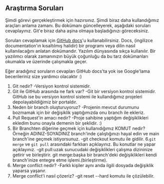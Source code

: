 ## Araştırma Soruları

Şimdi görevi gerçekleştirmek için hazırsınız. Şimdi biraz daha kullandığımız araçları anlama zamanı. Bu dokümanı güncelleyerek, aşağıdaki soruları cevaplayınız. Git'e biraz daha aşina olmaya başladığınızı göreceksiniz. 

Soruları cevaplamak için [GitHub docs](https://docs.github.com/en)'u kullanabilirsiniz. Docs, (ingilizce documentation'ın kısaltılmış halidir) bir programı veya dilin nasıl kullanılacağını anlatan dokümandır. Yazılım dünyasında sıkça kullanılır. Bir yazılımcı olarak zamanınızın büyük çoğunluğu da bu tarz dokümanları okumakla ve üzerinde çalışmakla geçer.

Eğer aradığınız soruların cevapları GitHub docs'ta yok ise Google'lama becerileriniz size yardımcı olacaktır :)

1. Git nedir?
-Versiyon kontrol sistemidir.
2. Git ile GitHub arasında ne fark var?
-Git bir versiyon kontrol sistemidir. GitHub ise bu versiyon kontrol sistemi ile kullandığımız projeleri depolayabildiğimiz bir portaldır.
3. Neden bir branch oluşturuyoruz? 
-Projenin mevcut durumunu bozmamak için bir değişiklik yaptığımızda onu branch ile ekleriz.
4. Pull Request'in amacı nedir?
-Proje sahibine yaptığım değişiklikleri ekledim bunu onayla demenin bir şeklidir. :)
5. Bir Branchten diğerine geçmek için kullanıdığımız KOMUT nedir? Örneğin ADINIZ-SOYADINIZ branch'inde çalıştığınızı hayal edin ve main branch'ine geçmek istiyorsunuz.
-git checkout komutu ile gidilir.
6.`git merge` ve `git pull` arasındaki farklıarı açıklayınız. Bu konutlar ne yapar açıklayınız.
-git pull:uzak sunucudaki değişiklikleri çalışma dizininize getirir ve birleştirir. git merge:başka bir branch'deki değişiklikleri kendi branch'inize entegre etme işlemi.(birleştirme).
7. Merge conflict nedir?
-Farklı kişiler aynı anda ilgili dosyada değişiklik yaparsa yaşanır.
8. Merge conflict'i nasıl çözeriz?
-git reset --hard komutu ile çözülebilir.
